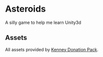 # Asteroids
A silly game to help me learn Unity3d

## Assets
All assets provided by [Kenney Donation Pack](https://kenney.itch.io/kenney-donation).